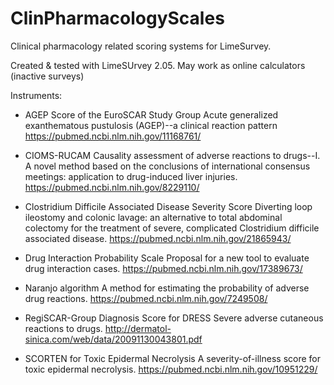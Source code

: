 # ClinPharmacologyScales
Clinical pharmacology related scoring systems for LimeSurvey.

Created & tested with LimeSUrvey 2.05.
May work as online calculators (inactive surveys)

Instruments:

- AGEP Score of the EuroSCAR Study Group
Acute generalized exanthematous pustulosis (AGEP)--a clinical reaction pattern  
https://pubmed.ncbi.nlm.nih.gov/11168761/


- CIOMS-RUCAM
Causality assessment of adverse reactions to drugs--I. A novel method based on the conclusions of international consensus meetings: application to drug-induced liver injuries.
https://pubmed.ncbi.nlm.nih.gov/8229110/


- Clostridium Difficile Associated Disease Severity Score
Diverting loop ileostomy and colonic lavage: an alternative to total abdominal colectomy for the treatment of severe, complicated Clostridium difficile associated disease.
https://pubmed.ncbi.nlm.nih.gov/21865943/


- Drug Interaction Probability Scale
Proposal for a new tool to evaluate drug interaction cases.
https://pubmed.ncbi.nlm.nih.gov/17389673/


- Naranjo algorithm
A method for estimating the probability of adverse drug reactions.
https://pubmed.ncbi.nlm.nih.gov/7249508/


- RegiSCAR-Group Diagnosis Score for DRESS
Severe adverse cutaneous reactions to drugs.
http://dermatol-sinica.com/web/data/20091130043801.pdf


- SCORTEN for Toxic Epidermal Necrolysis
A severity-of-illness score for toxic epidermal necrolysis.
https://pubmed.ncbi.nlm.nih.gov/10951229/

